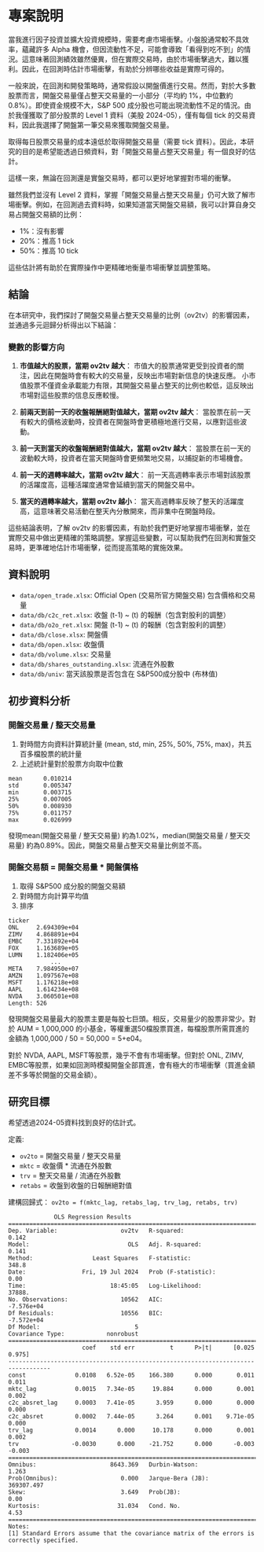 # 專案說明

當我進行因子投資並擴大投資規模時，需要考慮市場衝擊。小盤股通常較不具效率，蘊藏許多 Alpha 機會，但因流動性不足，可能會導致「看得到吃不到」的情況。這意味著回測績效雖然優異，但在實際交易時，由於市場衝擊過大，難以獲利。因此，在回測時估計市場衝擊，有助於分辨哪些收益是實際可得的。

一般來說，在回測和開發策略時，通常假設以開盤價進行交易。然而，對於大多數股票而言，開盤交易量僅占整天交易量的一小部分（平均約 1%，中位數約 0.8%）。即使資金規模不大，S&P 500 成分股也可能出現流動性不足的情況。由於我僅獲取了部分股票的 Level 1 資料（美股 2024-05），僅有每個 tick 的交易資料，因此我選擇了開盤第一筆交易來獲取開盤交易量。

取得每日股票交易量的成本遠低於取得開盤交易量（需要 tick 資料）。因此，本研究的目的是希望能透過日頻資料，對「開盤交易量占整天交易量」有一個良好的估計。

這樣一來，無論在回測還是實盤交易時，都可以更好地掌握對市場的衝擊。

雖然我們並沒有 Level 2 資料，掌握「開盤交易量占整天交易量」仍可大致了解市場衝擊。例如，在回測過去資料時，如果知道當天開盤交易額，我可以計算自身交易占開盤交易額的比例：
- 1%：沒有影響
- 20%：推高 1 tick
- 50%：推高 10 tick

這些估計將有助於在實際操作中更精確地衡量市場衝擊並調整策略。

## 結論

在本研究中，我們探討了開盤交易量占整天交易量的比例（ov2tv）的影響因素，並通過多元迴歸分析得出以下結論：

### 變數的影響方向

1. **市值越大的股票，當期 ov2tv 越大**：
   市值大的股票通常更受到投資者的關注，因此在開盤時會有較大的交易量，反映出市場對新信息的快速反應。
   小市值股票不僅資金承載能力有限，其開盤交易量占整天的比例也較低，這反映出市場對這些股票的信息反應較慢。

2. **前兩天到前一天的收盤報酬絕對值越大，當期 ov2tv 越大**：
   當股票在前一天有較大的價格波動時，投資者在開盤時會更積極地進行交易，以應對這些波動。

3. **前一天到當天的收盤報酬絕對值越大，當期 ov2tv 越大**：
   當股票在前一天的波動較大時，投資者在當天開盤時會更頻繁地交易，以捕捉新的市場機會。

4. **前一天的週轉率越大，當期 ov2tv 越大**：
   前一天高週轉率表示市場對該股票的活躍度高，這種活躍度通常會延續到當天的開盤交易中。

5. **當天的週轉率越大，當期 ov2tv 越小**：
   當天高週轉率反映了整天的活躍度高，這意味著交易活動在整天內分散開來，而非集中在開盤時段。

這些結論表明，了解 ov2tv 的影響因素，有助於我們更好地掌握市場衝擊，並在實際交易中做出更精確的策略調整。掌握這些變數，可以幫助我們在回測和實盤交易時，更準確地估計市場衝擊，從而提高策略的實施效果。

## 資料說明

- `data/open_trade.xlsx`: Official Open (交易所官方開盤交易) 包含價格和交易量
- `data/db/c2c_ret.xlsx`: 收盤 (t-1) ~ (t) 的報酬（包含對股利的調整）
- `data/db/o2o_ret.xlsx`: 開盤 (t-1) ~ (t) 的報酬（包含對股利的調整）
- `data/db/close.xlsx`: 開盤價
- `data/db/open.xlsx`: 收盤價
- `data/db/volume.xlsx`: 交易量
- `data/db/shares_outstanding.xlsx`: 流通在外股數
- `data/db/univ`: 當天該股票是否包含在 S&P500成分股中 (布林值)

## 初步資料分析

### 開盤交易量 / 整天交易量

1. 對時間方向資料計算統計量 (mean, std, min, 25%, 50%, 75%, max)，共五百多檔股票的統計量
2. 上述統計量對於股票方向取中位數

```plaintext
mean      0.010214
std       0.005347
min       0.003715
25%       0.007005
50%       0.008930
75%       0.011757
max       0.026999
```

發現mean(開盤交易量 / 整天交易量) 約為1.02%，median(開盤交易量 / 整天交易量) 約為0.89%。因此，開盤交易量占整天交易量比例並不高。

### 開盤交易額 = 開盤交易量 * 開盤價格

1. 取得 S&P500 成分股的開盤交易額
2. 對時間方向計算平均值
3. 排序

```plaintext
ticker
ONL     2.694309e+04
ZIMV    4.868891e+04
EMBC    7.331892e+04
FOX     1.163689e+05
LUMN    1.182406e+05
            ...     
META    7.984950e+07
AMZN    1.097567e+08
MSFT    1.176218e+08
AAPL    1.614234e+08
NVDA    3.060501e+08
Length: 526
```

發現開盤交易量最大的股票主要是每股七巨頭。相反，交易量少的股票非常少。對於 AUM = 1,000,000 的小基金，等權重選50檔股票買進，每檔股票所需買進的金額為 1,000,000 / 50 = 50,000 = 5+e04。

對於 NVDA, AAPL, MSFT等股票，幾乎不會有市場衝擊。但對於 ONL, ZIMV, EMBC等股票，如果如回測時模擬開盤全部買進，會有極大的市場衝擊（買進金額差不多等於開盤的交易金額）。

## 研究目標

希望透過2024-05資料找到良好的估計式。

定義:
- `ov2to` = 開盤交易量 / 整天交易量
- `mktc` = 收盤價 * 流通在外股數
- `trv` = 整天交易量 / 流通在外股數
- `retabs` = 收盤到收盤的日報酬絕對值

建構回歸式：
`ov2to = f(mktc_lag, retabs_lag, trv_lag, retabs, trv)`

```plaintext
             OLS Regression Results                            
==============================================================================
Dep. Variable:                  ov2tv   R-squared:                       0.142
Model:                            OLS   Adj. R-squared:                  0.141
Method:                 Least Squares   F-statistic:                     348.8
Date:                Fri, 19 Jul 2024   Prob (F-statistic):               0.00
Time:                        18:45:05   Log-Likelihood:                 37888.
No. Observations:               10562   AIC:                        -7.576e+04
Df Residuals:                   10556   BIC:                        -7.572e+04
Df Model:                           5                                         
Covariance Type:            nonrobust                                         
==================================================================================
                     coef    std err          t      P>|t|      [0.025      0.975]
----------------------------------------------------------------------------------
const              0.0108   6.52e-05    166.380      0.000       0.011       0.011
mktc_lag           0.0015   7.34e-05     19.884      0.000       0.001       0.002
c2c_absret_lag     0.0003   7.41e-05      3.959      0.000       0.000       0.000
c2c_absret         0.0002   7.44e-05      3.264      0.001    9.71e-05       0.000
trv_lag            0.0014      0.000     10.178      0.000       0.001       0.002
trv               -0.0030      0.000    -21.752      0.000      -0.003      -0.003
==============================================================================
Omnibus:                     8643.369   Durbin-Watson:                   1.263
Prob(Omnibus):                  0.000   Jarque-Bera (JB):           369307.497
Skew:                           3.649   Prob(JB):                         0.00
Kurtosis:                      31.034   Cond. No.                         4.53
==============================================================================
Notes:
[1] Standard Errors assume that the covariance matrix of the errors is correctly specified.
```
